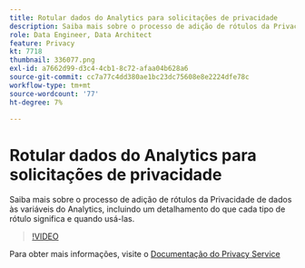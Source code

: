 ```yaml
---
title: Rotular dados do Analytics para solicitações de privacidade
description: Saiba mais sobre o processo de adição de rótulos da Privacidade de dados às variáveis do Analytics, incluindo um detalhamento do que cada tipo de rótulo significa e quando usá-las.
role: Data Engineer, Data Architect
feature: Privacy
kt: 7718
thumbnail: 336077.png
exl-id: a7662d99-d3c4-4cb1-8c72-afaa04b628a6
source-git-commit: cc7a77c4dd380ae1bc23dc75608e8e2224dfe78c
workflow-type: tm+mt
source-wordcount: '77'
ht-degree: 7%

---
```


# Rotular dados do Analytics para solicitações de privacidade

Saiba mais sobre o processo de adição de rótulos da Privacidade de dados às variáveis do Analytics, incluindo um detalhamento do que cada tipo de rótulo significa e quando usá-las.

>[!VIDEO](https://video.tv.adobe.com/v/336077?quality=12&learn=on)

Para obter mais informações, visite o [Documentação do Privacy Service](https://experienceleague.adobe.com/docs/experience-platform/privacy/home.html?lang=pt-BR)